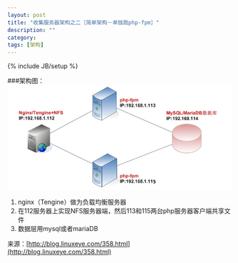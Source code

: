 ```yaml
---
layout: post
title: "收集服务器架构之二［简单架构－单独跑php-fpm］"
description: ""
category:
tags: [架构]
---
```

{% include JB/setup %} 

###架构图：    
![架构图](https://raw.githubusercontent.com/arkulo56/arkulo56.github.com/master/images/architecture/2.jpg)    

1. nginx（Tengine）做为负载均衡服务器
2. 在112服务器上实现NFS服务器端，然后113和115两台php服务器客户端共享文件
3. 数据层用mysql或者mariaDB 

来源：[http://blog.linuxeye.com/358.html](http://blog.linuxeye.com/358.html)